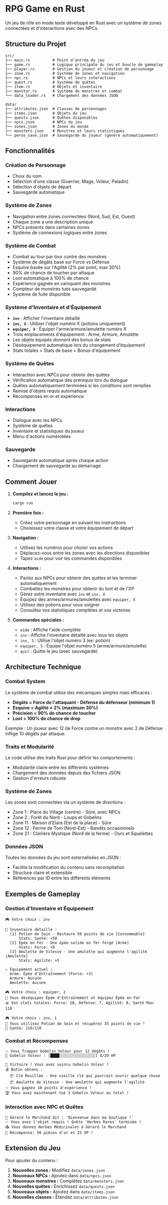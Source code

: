 # RPG Game en Rust

Un jeu de rôle en mode texte développé en Rust avec un système de zones connectées et d'interactions avec des NPCs.

## Structure du Projet

```
src/
├── main.rs          # Point d'entrée du jeu
├── game.rs          # Logique principale du jeu et boucle de gameplay
├── player.rs        # Gestion du joueur et création de personnage
├── zone.rs          # Système de zones et navigation
├── npc.rs           # NPCs et leurs interactions
├── quest.rs         # Système de quêtes
├── item.rs          # Objets et inventaire
├── monster.rs       # Système de monstres et combat
└── data_loader.rs   # Chargement des données JSON

data/
├── attributes.json  # Classes de personnages
├── items.json       # Objets du jeu
├── quests.json      # Quêtes disponibles
├── npcs.json        # NPCs du jeu
├── zones.json       # Zones du monde
├── monsters.json    # Monstres et leurs statistiques
└── perso_save.json  # Sauvegarde du joueur (généré automatiquement)
```

## Fonctionnalités

### Création de Personnage
- Choix du nom
- Sélection d'une classe (Guerrier, Mage, Voleur, Paladin)
- Sélection d'objets de départ
- Sauvegarde automatique

### Système de Zones
- Navigation entre zones connectées (Nord, Sud, Est, Ouest)
- Chaque zone a une description unique
- NPCs présents dans certaines zones
- Système de connexions logiques entre zones

### Système de Combat
- Combat au tour par tour contre des monstres
- Système de dégâts basé sur Force vs Défense
- Esquive basée sur l'Agilité (2% par point, max 30%)
- 90% de chance de toucher par attaque
- Loot automatique à 100% de chance
- Expérience gagnée en vainquant des monstres
- Compteur de monstres tués sauvegardé
- Système de fuite disponible

### Système d'Inventaire et d'Équipement
- **`inv`** : Afficher l'inventaire détaillé
- **`inv, X`** : Utiliser l'objet numéro X (potions uniquement)
- **`equiper, X`** : Équiper l'arme/armure/amulette numéro X
- Trois emplacements d'équipement : Arme, Armure, Amulette
- Les objets équipés donnent des bonus de stats
- Déséquipement automatique lors du changement d'équipement
- Stats totales = Stats de base + Bonus d'équipement

### Système de Quêtes
- Interaction avec NPCs pour obtenir des quêtes
- Vérification automatique des prérequis lors du dialogue
- Quêtes automatiquement terminées si les conditions sont remplies
- Remise d'objets requis automatique
- Récompenses en or et expérience

### Interactions
- Dialogue avec les NPCs
- Système de quêtes
- Inventaire et statistiques du joueur
- Menu d'actions numérotées

### Sauvegarde
- Sauvegarde automatique après chaque action
- Chargement de sauvegarde au démarrage

## Comment Jouer

1. **Compilez et lancez le jeu :**
   ```bash
   cargo run
   ```

2. **Première fois :**
    - Créez votre personnage en suivant les instructions
    - Choisissez votre classe et votre équipement de départ

3. **Navigation :**
    - Utilisez les numéros pour choisir vos actions
    - Déplacez-vous entre les zones avec les directions disponibles
    - Tapez `aide` pour voir les commandes disponibles

4. **Interactions :**
    - Parlez aux NPCs pour obtenir des quêtes et les terminer automatiquement
    - Combattez les monstres pour obtenir du loot et de l'XP
    - Gérez votre inventaire avec `inv` et `inv, X`
    - Équipez des armes/armures/amulettes avec `equiper, X`
    - Utilisez des potions pour vous soigner
    - Consultez vos statistiques complètes et vos victoires

5. **Commandes spéciales :**
    - `aide` : Affiche l'aide complète
    - `inv` : Affiche l'inventaire détaillé avec tous les objets
    - `inv, 3` : Utilise l'objet numéro 3 (ex: potion)
    - `equiper, 5` : Équipe l'objet numéro 5 (arme/armure/amulette)
    - `quit` : Quitte le jeu (avec sauvegarde)

## Architecture Technique

### Combat System
Le système de combat utilise des mécaniques simples mais efficaces :
- **Dégâts = Force de l'attaquant - Défense du défenseur (minimum 1)**
- **Esquive = Agilité × 2% (maximum 30%)**
- **Précision = 90% de chance de toucher**
- **Loot = 100% de chance de drop**

Exemple : Un joueur avec 12 de Force contre un monstre avec 2 de Défense inflige 10 dégâts par attaque.

### Traits et Modularité
Le code utilise des traits Rust pour définir les comportements :
- Modularité claire entre les différents systèmes
- Chargement des données depuis des fichiers JSON
- Gestion d'erreurs robuste

### Système de Zones
Les zones sont connectées via un système de directions :
- Zone 1 : Place du Village (centre) - Sûre, avec NPCs
- Zone 2 : Forêt du Nord - Loups et Gobelins
- Zone 11 : Maison d'Elara (Est de la place) - Sûre
- Zone 12 : Ferme de Tom (Nord-Est) - Bandits occasionnels
- Zone 21 : Clairière Mystique (Nord de la ferme) - Ours et Squelettes

### Données JSON
Toutes les données du jeu sont externalisées en JSON :
- Facilite la modification du contenu sans recompilation
- Structure claire et extensible
- Références par ID entre les différents éléments

## Exemples de Gameplay

### Gestion d'Inventaire et Équipement
```
🎮 Votre choix : inv

🎒 Inventaire détaillé :
  [1] Potion de Soin - Restaure 50 points de vie [Consommable]
      Stats: Santé: +50
  [2] Épée en Fer - Une épée solide en fer forgé [Arme]
      Stats: Force: +8
  [3] Amulette de Vitesse - Une amulette qui augmente l'agilité [Amulette]
      Stats: Agilité: +5

⚔️ Équipement actuel :
  Arme: Épée d'Entraînement (Force: +3)
  Armure: Aucune  
  Amulette: Aucune

🎮 Votre choix : equiper, 2
🔄 Vous déséquipez Épée d'Entraînement et équipez Épée en Fer
📊 Vos stats totales: Force: 18, Défense: 7, Agilité: 8, Santé Max: 110

🎮 Votre choix : inv, 1
🍶 Vous utilisez Potion de Soin et récupérez 35 points de vie !
💚 Santé: 110/110
```

### Combat et Récompenses
```
💥 Vous frappez Gobelin Voleur pour 12 dégâts !
👹 Gobelin Voleur : [████░░░░░░░░░░░░░░░░] 8/20 HP

🎉 Victoire ! Vous avez vaincu Gobelin Voleur !
💰 Butin obtenu :
  📦 Clé Rouillée - Une vieille clé qui pourrait ouvrir quelque chose
  📦 Amulette de Vitesse - Une amulette qui augmente l'agilité
✨ Vous gagnez 10 points d'expérience !
🏆 Vous avez maintenant tué 3 Gobelin Voleur au total !
```

### Interaction avec NPC et Quêtes
```
💬 Gérard le Marchand dit : 'Bienvenue dans ma boutique !'
✅ Vous avez l'objet requis ! Quête 'Herbes Rares' terminée !
📤 Vous donnez Herbes Médicinales à Gérard le Marchand
🎁 Récompense: 50 pièces d'or et 25 XP !
```

## Extension du Jeu

Pour ajouter du contenu :

1. **Nouvelles zones :** Modifiez `data/zones.json`
2. **Nouveaux NPCs :** Ajoutez dans `data/npcs.json`
3. **Nouveaux monstres :** Complétez `data/monsters.json`
4. **Nouvelles quêtes :** Enrichissez `data/quests.json`
5. **Nouveaux objets :** Ajoutez dans `data/items.json`
6. **Nouvelles classes :** Étendez `data/attributes.json`
